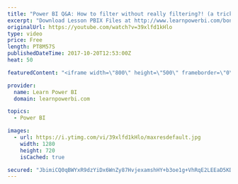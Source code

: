 ```yaml
---
title: "Power BI Q&A: How to filter without really filtering?! (a tricky challenge)"
excerpt: "Download Lesson PBIX Files at http://www.learnpowerbi.com/bonus-download In this video I tackle a question sent in by Stef D. from France. I found it more challenging than I expected. Check out my video and add a comment if you come up with a creative way to solve this.  FREE Power BI Step-by-Step Tutorial"
originalUrl: https://youtube.com/watch?v=39xlfd1kHlo
type: video
price: Free
length: PT8M57S
publishedDateTime: 2017-10-20T12:53:00Z
heat: 50

featuredContent: "<iframe width=\"800\" height=\"500\" frameborder=\"0\" src=\"https://www.youtube.com/embed/39xlfd1kHlo\" allow=\"accelerometer; autoplay; encrypted-media; gyroscope; picture-in-picture\" allowfullscreen></iframe>"

provider:
  name: Learn Power BI
  domain: learnpowerbi.com

topics:
  - Power BI

images:
  - url: https://i.ytimg.com/vi/39xlfd1kHlo/maxresdefault.jpg
    width: 1280
    height: 720
    isCached: true

secured: "JbimiCQ0qBWYxR9dzYiDx6WnZy87HvjexamshHY+b3oe1g+VhRqE2LEEaD5KDHX5zncgtr+IIyztRwuaZaz8KIf01g9b17BdkFjoxeiE1O8941hKpI4RF/frbaRdGGrYY5uE/gGChY2TeJYooiJgqXT4mkIsU1m4sVqJVi1PtuihARh6ofB/ktg0EvByLsxJlWhmkPYeqHN9WRYN8eYhQdSdhOmOyq7BgAtdZgqpu7oU2A9bS80FGJ25VDKHx2rsmqPQsVawjgi9WISMS+WPnPz6sCx13YyRB3piUHXP4s5isZyxpqchnAs90NxE4oNKuokbEuXZLfFLutH1ZWGNb0fVa/UvoXfv8OhcFcPGfLbynXYsDmIwpoLgxVjzbJLWFtFyW2+xvRbBzIsCdYD8Z3O9UwCfE8+O7PGx1OQB+Nc=;HLi23CYlNkUuQg6bnCyURw=="
---
```


